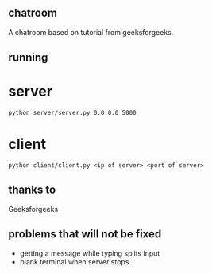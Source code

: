 ## chatroom
A chatroom based on tutorial from geeksforgeeks.
## running
# server
```
python server/server.py 0.0.0.0 5000
```
# client
```
python client/client.py <ip of server> <port of server>
```
## thanks to
Geeksforgeeks
## problems that will not be fixed
 * getting a message while typing splits input
 * blank terminal when server stops.
